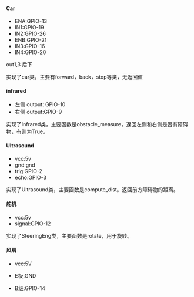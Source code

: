 #### Car

* ENA:GPIO-13
* IN1:GPIO-19
* IN2:GPIO-26
* ENB:GPIO-21
* IN3:GPIO-16
* IN4:GPIO-20

out1,3 后下

实现了car类，主要有forward，back，stop等类，无返回值

#### infrared

* 左侧 output: GPIO-10
* 右侧 output:GPIO-9

实现了Infrared类，主要函数是obstacle_measure，返回左侧和右侧是否有障碍物，有则为True。

#### Ultrasound

* vcc:5v
* gnd:gnd
* trig:GPIO-2
* echo:GPIO-3

实现了Ultrasound类，主要函数是compute_dist。返回前方障碍物的距离。

#### 舵机

* vcc:5v
* signal:GPIO-12

实现了SteeringEng类，主要函数是rotate，用于旋转。

#### 风扇

* vcc:5V

* E极:GND
* B级:GPIO-14

